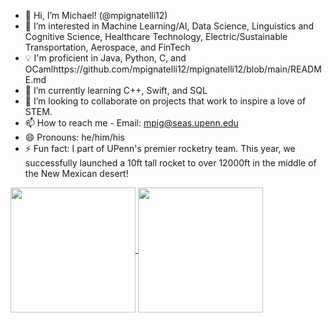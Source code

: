- 👋 Hi, I’m Michael! (@mpignatelli12)
- 👀 I’m interested in Machine Learning/AI, Data Science, Linguistics and Cognitive Science, Healthcare Technology, Electric/Sustainable Transportation, Aerospace, and FinTech
- 💡 I'm proficient in Java, Python, C, and OCamlhttps://github.com/mpignatelli12/mpignatelli12/blob/main/README.md
- 🌱 I’m currently learning C++, Swift, and SQL 
- 💞️ I’m looking to collaborate on projects that work to inspire a love of STEM.
- 📫 How to reach me - Email: mpig@seas.upenn.edu
- 😄 Pronouns: he/him/his
- ⚡ Fun fact: I part of UPenn's premier rocketry team. This year, we successfully launched a 10ft tall rocket to over 12000ft in the middle of the New Mexican desert!

<a href="https://github.com/anuraghazra/github-readme-stats">
  <img height=200 align="center" src="https://github-readme-stats.vercel.app/api?username=mpignatelli12" />
</a>
<a href="https://github.com/anuraghazra/convoychat">
  <img height=200 align="center" src="https://github-readme-stats.vercel.app/api/top-langs?username=mpignatelli12&layout=compact&langs_count=8&card_width=320&size_weight=0.5&count_weight=0.5&rank_icon=github" />
</a>
<!---
mpignatelli12/mpignatelli12 is a ✨ special ✨ repository because its `README.md` (this file) appears on your GitHub profile.
You can click the Preview link to take a look at your changes.
--->
